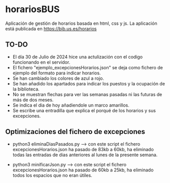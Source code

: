 # horariosBUS

Aplicación de gestión de horarios basada en html, css y js.
La aplicación está publicada en https://bib.us.es/horarios



## TO-DO
- El día 30 de Julio de 2024 hice una actulización con el codigo funcionando en el servidor.
- El fichero "ejemplo_excepcionesHorarios.json" se deja como fichero de ejemplo del formato para indicar horarios.
- Se han cambiado los colores de azul a rojo.
- Se han añadido los apartados para indicar los puestos y la ocupación de la biblioteca.
- No se muestran flechas para ver las semanas pasadas ni las futuras de más de dos meses.
- Se indica el dia de hoy añadiendole un marco amarillos.
- Se escribe una entradilla que explica el porqué de los horarios y sus excepciones.


## Optimizaciones del fichero de excepciones

 - python3 eliminaDiasPasados.py --> con este script el fichero excepcionesHorarios.json ha pasado de 83kb a 60kb, ha eliminado todas las entradas de dias anteriores al lunes de la presente semana.

 - python3 minificarJson.py --> con este script el fichero excepcionesHorarios.json ha pasado de 60kb a 25kb, ha eliminado todos los espacios que no eran útiles.



